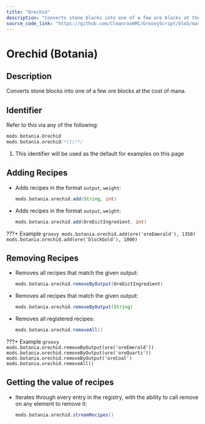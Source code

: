 ```yaml
---
title: "Orechid"
description: "Converts stone blocks into one of a few ore blocks at the cost of mana."
source_code_link: "https://github.com/CleanroomMC/GroovyScript/blob/master/src/main/java/com/cleanroommc/groovyscript/compat/mods/botania/Orechid.java"
---
```


# Orechid (Botania)

## Description

Converts stone blocks into one of a few ore blocks at the cost of mana.

## Identifier

Refer to this via any of the following:

```groovy hl_lines="2"
mods.botania.Orechid
mods.botania.orechid/*(1)!*/
```

1. This identifier will be used as the default for examples on this page

## Adding Recipes

- Adds recipes in the format `output`, `weight`:

    ```groovy
    mods.botania.orechid.add(String, int)
    ```

- Adds recipes in the format `output`, `weight`:

    ```groovy
    mods.botania.orechid.add(OreDictIngredient, int)
    ```

???+ Example
    ```groovy
    mods.botania.orechid.add(ore('oreEmerald'), 1350)
    mods.botania.orechid.add(ore('blockGold'), 1800)
    ```

## Removing Recipes

- Removes all recipes that match the given output:

    ```groovy
    mods.botania.orechid.removeByOutput(OreDictIngredient)
    ```

- Removes all recipes that match the given output:

    ```groovy
    mods.botania.orechid.removeByOutput(String)
    ```

- Removes all registered recipes:

    ```groovy
    mods.botania.orechid.removeAll()
    ```

???+ Example
    ```groovy
    mods.botania.orechid.removeByOutput(ore('oreEmerald'))
    mods.botania.orechid.removeByOutput(ore('oreQuartz'))
    mods.botania.orechid.removeByOutput('oreCoal')
    mods.botania.orechid.removeAll()
    ```

## Getting the value of recipes

- Iterates through every entry in the registry, with the ability to call remove on any element to remove it:

    ```groovy
    mods.botania.orechid.streamRecipes()
    ```
